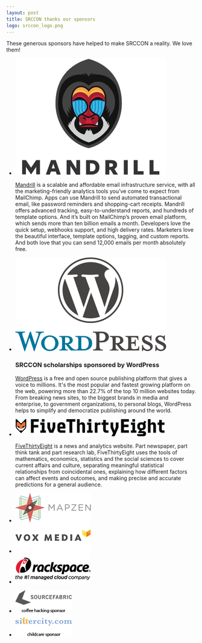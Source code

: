 ```yaml
---
layout: post
title: SRCCON thanks our sponsors
logo: srccon_logo.png
---
```

<p class="bodybig">These generous sponsors have helped to make SRCCON a reality. We love them!</p>
<div id="sponsorpage">
<ul class="toplevel">
<li><a href="http://www.mandrill.com"><img src="/media/img/partners/mandrill.png"></a>
<p><a href="http://www.mandrill.com">Mandrill</a> is a scalable and affordable email infrastructure service, with all the marketing-friendly analytics tools you’ve come to expect from MailChimp. Apps can use Mandrill to send automated transactional email, like password reminders and shopping-cart receipts. Mandrill offers advanced tracking, easy-to-understand reports, and hundreds of template options. And it’s built on MailChimp’s proven email platform, which sends more than ten billion emails a month. Developers love the quick setup, webhooks support, and high delivery rates. Marketers love the beautiful interface, template options, tagging, and custom reports. And both love that you can send 12,000 emails per month absolutely free.
<li><a href="http://www.wordpress.org"><img src="/media/img/partners/wordpress.png"></a>
<h3>SRCCON scholarships sponsored by WordPress</h3>
<p><a href="http://www.wordpress.org">WordPress</a> is a free and open source publishing platform that gives a voice to millions. It's the most popular and fastest growing platform on the web, powering more than 22.7% of the top 10 million websites today. From breaking news sites, to the biggest brands in media and enterprise, to government organizations, to personal blogs, WordPress helps to simplify and democratize publishing around the world.</p>
<li><a href="http://www.fivethirtyeight.com"><img src="/media/img/partners/fivethirtyeight_500.png"></a>
<p><a href="="http://www.fivethirtyeight.com">FiveThirtyEight</a> is a news and analytics website. Part newspaper, part think tank and part research lab, FiveThirtyEight uses the tools of mathematics, economics, statistics and the social sciences to cover current affairs and culture, separating meaningful statistical relationships from coincidental ones, explaining how different factors can affect events and outcomes, and making precise and accurate predictions for a general audience.</p>
</ul>
<div id="two">
<ul class="nextlevel">
<li><a href="https://mapzen.com/"><img src="/media/img/partners/mapzen_200.png"></a>
<li><a href="http://www.voxmedia.com/"><img src="/media/img/partners/voxmedia_200.png"></a>
<li><a href="http://www.rackspace.com/"><img src="/media/img/partners/rackspace_200.png"></a>
</ul>
</div>
<div id="three">
<ul class="stationlevel">
<li><a href="www.sourcefabric.org/"><img src="/media/img/partners/sourcefabric_150.png"></a>
<li><a href="http://sittercity.com/"><img src="/media/img/partners/sittercity_150.png"></a>
</ul>
</div>
</div>
